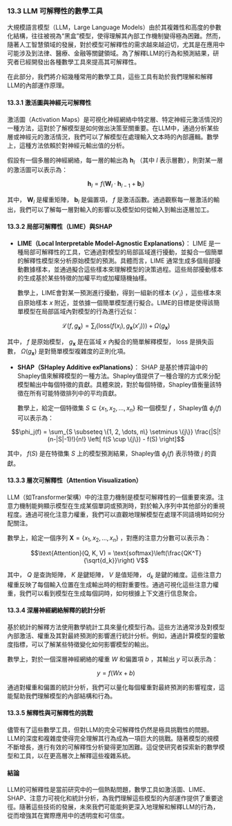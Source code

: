 ### **13.3 LLM 可解釋性的數學工具**

大規模語言模型（LLM，Large Language Models）由於其複雜性和高度的參數化結構，往往被視為“黑盒”模型，使得理解其內部工作機制變得極為困難。然而，隨著人工智慧領域的發展，對於模型可解釋性的需求越來越迫切，尤其是在應用中可能涉及到法律、醫療、金融等關鍵領域。為了解釋LLM的行為和預測結果，研究者已經開發出各種數學工具來提高其可解釋性。

在此部分，我們將介紹幾種常用的數學工具，這些工具有助於我們理解和解釋LLM的內部運作原理。

#### **13.3.1 激活圖與神經元可解釋性**

激活圖（Activation Maps）是可視化神經網絡中特定層、特定神經元激活情況的一種方法，這對於了解模型是如何做出決策至關重要。在LLM中，通過分析某些層或神經元的激活情況，我們可以了解模型在處理輸入文本時的內部邏輯。數學上，這種方法依賴於對神經元輸出值的分析。

假設有一個多層的神經網絡，每一層的輸出為  $`\mathbf{h}_l`$ （其中  $`l`$  表示層數），則對某一層的激活圖可以表示為：


```math
\mathbf{h}_l = f(\mathbf{W}_l \cdot \mathbf{h}_{l-1} + \mathbf{b}_l)
```


其中， $`\mathbf{W}_l`$  是權重矩陣， $`\mathbf{b}_l`$  是偏置項， $`f`$  是激活函數。通過觀察每一層激活的輸出，我們可以了解每一層對輸入的影響以及模型如何從輸入到輸出逐層加工。

#### **13.3.2 局部可解釋性（LIME）與SHAP**

- **LIME（Local Interpretable Model-Agnostic Explanations）**：
  LIME 是一種局部可解釋性的工具，它通過對模型的局部區域進行擾動，並擬合一個簡單的解釋性模型來分析原始模型的預測。具體而言，LIME 通常生成多個局部擾動數據樣本，並通過擬合這些樣本來理解模型的決策過程。這些局部擾動樣本的生成基於某些特徵的加權平均或加權隨機抽樣。

  數學上，LIME會對某一預測進行擾動，得到一組新的樣本  $`\{x'_i\}`$ ，這些樣本來自原始樣本  $`x`$  附近，並依據一個簡單模型進行擬合。LIME的目標是使得該簡單模型在局部區域內對模型的行為進行近似：

  
```math
\mathcal{L}(f, g_{\mathbf{x}}) = \sum_{i} \left( \text{loss}(f(x_i), g_{\mathbf{x}}(x'_i)) \right) + \Omega(g_{\mathbf{x}})
```


  其中， $`f`$  是原始模型， $`g_{\mathbf{x}}`$  是在區域  $`x`$  內擬合的簡單解釋模型， $`\text{loss}`$  是損失函數，  $`\Omega(g_{\mathbf{x}})`$  是對簡單模型複雜度的正則化項。

- **SHAP（SHapley Additive exPlanations）**：
  SHAP 是基於博弈論中的Shapley值來解釋模型的一種方法。Shapley值提供了一種合理的方式來分配模型輸出中每個特徵的貢獻。具體來說，對於每個特徵，Shapley值衡量該特徵在所有可能特徵排列中的平均貢獻。

  數學上，給定一個特徵集  $`S \subseteq \{x_1, x_2, \dots, x_n\}`$  和一個模型  $`f`$ ，Shapley值  $`\phi_j(f)`$  可以表示為：

  
```math
\phi_j(f) = \sum_{S \subseteq \{1, 2, \dots, n\} \setminus \{j\}} \frac{|S|!(n-|S|-1)!}{n!} \left[ f(S \cup \{j\}) - f(S) \right]
```


  其中， $`f(S)`$  是在特徵集  $`S`$  上的模型預測結果，Shapley值  $`\phi_j(f)`$  表示特徵  $`j`$  的貢獻。

#### **13.3.3 層次可解釋性（Attention Visualization）**

LLM（如Transformer架構）中的注意力機制是模型可解釋性的一個重要來源。注意力機制能夠顯示模型在生成某個單詞或預測時，對於輸入序列中其他部分的重視程度。通過可視化注意力權重，我們可以直觀地理解模型在處理不同語境時如何分配關注。

數學上，給定一個序列  $`\mathbf{X} = \{x_1, x_2, \dots, x_n\}`$ ，對應的注意力分數可以表示為：


```math
\text{Attention}(Q, K, V) = \text{softmax}\left(\frac{QK^T}{\sqrt{d_k}}\right) V
```


其中， $`Q`$  是查詢矩陣， $`K`$  是鍵矩陣， $`V`$  是值矩陣， $`d_k`$  是鍵的維度。這些注意力權重反映了每個輸入位置在生成輸出時的相對重要性。通過可視化這些注意力權重，我們可以看到模型在生成每個詞時，如何根據上下文進行信息聚合。

#### **13.3.4 深層神經網絡解釋的統計分析**

基於統計的解釋方法使用數學統計工具來量化模型行為。這些方法通常涉及對模型內部激活、權重及其對最終預測的影響進行統計分析。例如，通過計算模型的靈敏度指標，可以了解某些特徵變化如何影響模型的輸出。

數學上，對於一個深層神經網絡的權重  $`W`$  和偏置項  $`b`$ ，其輸出  $`y`$  可以表示為：


```math
y = f(Wx + b)
```


通過對權重和偏置的統計分析，我們可以量化每個權重對最終預測的影響程度，這能幫助我們理解模型的內部結構和行為。

#### **13.3.5 解釋性與可解釋性的挑戰**

儘管有了這些數學工具，但對LLM的完全可解釋性仍然是極具挑戰性的問題。LLM的深度和複雜度使得完全理解其行為成為一項巨大的挑戰。隨著模型的規模不斷增長，進行有效的可解釋性分析變得更加困難。這促使研究者探索新的數學模型和工具，以在更高層次上解釋這些複雜系統。

#### **結論**

LLM的可解釋性是當前研究中的一個熱點問題，數學工具如激活圖、LIME、SHAP、注意力可視化和統計分析，為我們理解這些模型的內部運作提供了重要途徑。隨著這些技術的發展，未來我們可能能夠更深入地理解和解釋LLM的行為，從而增強其在實際應用中的透明度和可信度。
